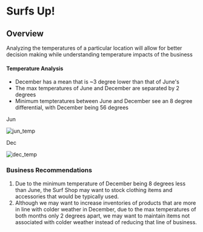 # Surfs Up!

## Overview
Analyzing the temperatures of a particular location will allow for better decision making while understanding temperature impacts of the business 

#### Temperature Analysis
- December has a mean that is ~3 degree lower than that of June's
- The max temperatures of June and December are separated by 2 degrees
- Minimum tempteratures between June and December see an 8 degree differential, with December being 56 degrees

Jun

![jun_temp](https://user-images.githubusercontent.com/67982071/93003759-6077cd00-f50f-11ea-97b8-887846841b03.png)

Dec

![dec_temp](https://user-images.githubusercontent.com/67982071/93003767-68377180-f50f-11ea-9271-bf20ed42ed17.png)

### Business Recommendations
1. Due to the minimum temperature of December being 8 degrees less than June, the Surf Shop may want to stock clothing items and accessories that would be typically used. 
2. Although we may want to increase inventories of products that are more in line with colder weather in December, due to the max temperatures of both months only 2 degrees apart, we may want to maintain items not associated with colder weather instead of reducing that line of business. 
